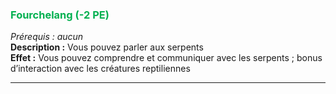 ### <span style="color:rgb(0, 176, 80)">Fourchelang (-2 PE)</span>
_Prérequis : aucun_  
**Description :** Vous pouvez parler aux serpents  
**Effet :** Vous pouvez comprendre et communiquer avec les serpents ; bonus d’interaction avec les créatures reptiliennes

---